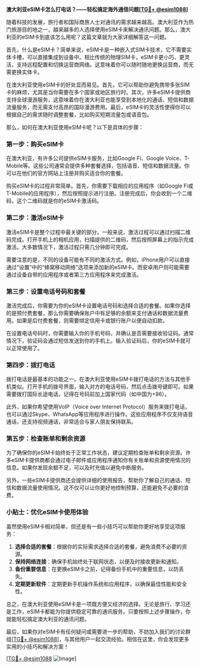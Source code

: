**澳大利亚eSIM卡怎么打电话？——轻松搞定海外通信问题[[TG💪+ @esim1088](https://t.me/s/esim1088)]**

随着科技的发展，旅行者和国际商旅人士对通讯的需求越来越高。澳大利亚作为热门旅游目的地之一，越来越多的人选择使用eSIM卡来解决通讯问题。那么，澳大利亚的eSIM卡到底该怎么用呢？这篇文章就为大家详细解答这一问题。

首先，什么是eSIM卡？简单来说，eSIM卡是一种嵌入式SIM卡技术，它不需要实体卡槽，可以直接集成到设备中。相比传统的物理SIM卡，eSIM卡更小巧、更灵活，支持远程配置和切换运营商网络。这意味着你可以随时随地更换运营商，而无需更换实体卡。

在澳大利亚使用eSIM卡的好处显而易见。首先，它可以帮助你避免携带多张SIM卡的麻烦，尤其是当你需要在多个国家或地区旅行时。其次，许多eSIM卡提供商支持全球漫游服务，这意味着你在澳大利亚也能享受到本地化的通话、短信和数据流量服务，而无需支付高昂的国际漫游费用。最后，eSIM卡的灵活性使得你可以根据自己的需求随时调整套餐，比如购买短期流量包或语音包。

那么，如何在澳大利亚使用eSIM卡呢？以下是具体的步骤：

### 第一步：购买eSIM卡

在澳大利亚，有许多公司提供eSIM卡服务，比如Google Fi、Google Voice、T-Mobile等。这些公司通常会提供多种套餐选择，包括语音、短信和数据流量。你可以在他们的官方网站上注册并购买适合你的套餐。

购买eSIM卡的过程非常简单。首先，你需要下载相应的应用程序（如Google Fi或T-Mobile的应用程序），然后按照提示进行注册。注册完成后，你会收到一个二维码，这个二维码就是你的eSIM卡激活码。

### 第二步：激活eSIM卡

激活eSIM卡是整个过程中最关键的部分。一般来说，激活过程可以通过扫描二维码完成。打开手机上的相机应用，扫描提供的二维码，然后按照屏幕上的指示完成激活。大多数情况下，激活过程只需几分钟即可完成。

需要注意的是，不同的设备可能有不同的激活方式。例如，iPhone用户可以直接通过“设置”中的“蜂窝移动网络”选项来添加新的eSIM卡。而安卓用户则可能需要通过设备自带的应用程序或者第三方应用程序来完成激活。

### 第三步：设置电话号码和套餐

激活完成后，你需要为你的eSIM卡设置电话号码和选择合适的套餐。如果你选择的是预付费套餐，那么你需要确保账户中有足够的余额来支付通话和数据流量费用。如果是后付费套餐，则需要绑定信用卡或银行账户以便自动扣款。

在设置电话号码时，你需要输入你的手机号码，并确认是否需要接收验证码。通常情况下，验证码会通过短信发送到你的手机上。输入验证码后，你的eSIM卡就可以正常使用了。

### 第四步：拨打电话

拨打电话是最基本的功能之一。在澳大利亚使用eSIM卡拨打电话的方法与其他手机类似。打开手机的拨号界面，输入对方的电话号码，然后点击拨号键即可。如果需要拨打国际长途电话，记得在号码前加上国家代码（如中国为+86）。

此外，如果你希望使用VoIP（Voice over Internet Protocol）服务来拨打电话，也可以通过Skype、WhatsApp等应用程序进行操作。这些应用程序不仅支持语音通话，还支持视频通话，非常适合与家人朋友保持联系。

### 第五步：检查账单和剩余资源

为了确保你的eSIM卡始终处于正常工作状态，建议定期检查账单和剩余资源。许多eSIM卡提供商都会通过电子邮件或应用程序通知你有关账单和资源使用情况的信息。如果你发现余额不足，可以及时充值以避免中断服务。

另外，一些eSIM卡提供商还会提供详细的使用报告，帮助你了解自己的通话、短信和数据流量使用情况。这不仅可以让你更好地控制预算，还能避免不必要的浪费。

### 小贴士：优化eSIM卡使用体验

虽然使用eSIM卡相对简单，但还是有一些小技巧可以帮助你更好地享受这项服务：

1. **选择合适的套餐**：根据你的实际需求选择合适的套餐，避免浪费不必要的资源。
2. **保持网络连接**：确保手机始终处于联网状态，以便及时接收更新和通知。
3. **备份重要信息**：在更换eSIM卡之前，记得备份手机中的重要信息，以防丢失。
4. **定期更新软件**：定期更新手机操作系统和应用程序，以确保最佳性能和安全性。

总之，在澳大利亚使用eSIM卡是一项既方便又经济的选择。无论是旅行、学习还是工作，eSIM卡都能为你提供稳定可靠的通讯服务。只要按照上述步骤操作，你就能轻松搞定澳大利亚的通讯问题。

最后，如果你对eSIM卡有任何疑问或需要进一步的帮助，不妨加入我们的讨论群组[[TG💪+ @esim1088](https://t.me/s/esim1088)]，与其他用户一起交流经验。相信在这里，你会发现更多实用的小技巧和解决方案！

[[TG💪+ @esim1088](https://t.me/s/esim1088) ![Image](https://i.postimg.cc/4NQfJmqS/Snipaste-2025-05-13-00-14-12.png)]